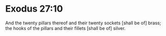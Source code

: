 # Exodus 27:10

And the twenty pillars thereof and their twenty sockets [shall be of] brass; the hooks of the pillars and their fillets [shall be of] silver.